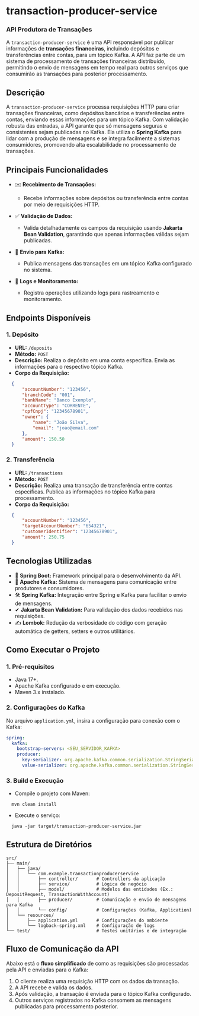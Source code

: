 # **transaction-producer-service**
### **API Produtora de Transações**
A `transaction-producer-service` é uma API responsável por publicar informações de **transações financeiras**, incluindo depósitos e transferências entre contas, para um tópico Kafka. A API faz parte de um sistema de processamento de transações financeiras distribuído, permitindo o envio de mensagens em tempo real para outros serviços que consumirão as transações para posterior processamento.
## **Descrição**
A `transaction-producer-service` processa requisições HTTP para criar transações financeiras, como depósitos bancários e transferências entre contas, enviando essas informações para um tópico Kafka. Com validação robusta das entradas, a API garante que só mensagens seguras e consistentes sejam publicadas no Kafka. Ela utiliza o **Spring Kafka** para lidar com a produção de mensagens e se integra facilmente a sistemas consumidores, promovendo alta escalabilidade no processamento de transações.
## **Principais Funcionalidades**
- ✉️ **Recebimento de Transações:**
    - Recebe informações sobre depósitos ou transferência entre contas por meio de requisições HTTP.

- ✅ **Validação de Dados:**
    - Valida detalhadamente os campos da requisição usando **Jakarta Bean Validation**, garantindo que apenas informações válidas sejam publicadas.

- 📡 **Envio para Kafka:**
    - Publica mensagens das transações em um tópico Kafka configurado no sistema.

- 📜 **Logs e Monitoramento:**
    - Registra operações utilizando logs para rastreamento e monitoramento.

## **Endpoints Disponíveis**
### 1. **Depósito**
- **URL:** `/deposits`
- **Método:** `POST`
- **Descrição:** Realiza o depósito em uma conta específica. Envia as informações para o respectivo tópico Kafka.
- **Corpo da Requisição:**
``` json
  {
      "accountNumber": "123456",
      "branchCode": "001",
      "bankName": "Banco Exemplo",
      "accountType": "CORRENTE",
      "cpfCnpj": "12345678901",
      "owner": {
          "name": "João Silva",
          "email": "joao@email.com"
      },
      "amount": 150.50
  }
```
### 2. **Transferência**
- **URL:** `/transactions`
- **Método:** `POST`
- **Descrição:** Realiza uma transação de transferência entre contas específicas. Publica as informações no tópico Kafka para processamento.
- **Corpo da Requisição:**
``` json
  {
      "accountNumber": "123456",
      "targetAccountNumber": "654321",
      "customerIdentifier": "12345678901",
      "amount": 250.75
  }
```
## **Tecnologias Utilizadas**
- 🚀 **Spring Boot:** Framework principal para o desenvolvimento da API.
- 💬 **Apache Kafka:** Sistema de mensagens para comunicação entre produtores e consumidores.
- 🛠️ **Spring Kafka:** Integração entre Spring e Kafka para facilitar o envio de mensagens.
- ✔ **Jakarta Bean Validation:** Para validação dos dados recebidos nas requisições.
- ✍️ **Lombok:** Redução da verbosidade do código com geração automática de getters, setters e outros utilitários.

## **Como Executar o Projeto**
### 1. **Pré-requisitos**
- Java 17+.
- Apache Kafka configurado e em execução.
- Maven 3.x instalado.

### 2. **Configurações do Kafka**
No arquivo `application.yml`, insira a configuração para conexão com o Kafka:
``` yaml
spring:
  kafka:
    bootstrap-servers: <SEU_SERVIDOR_KAFKA>
    producer:
      key-serializer: org.apache.kafka.common.serialization.StringSerializer
      value-serializer: org.apache.kafka.common.serialization.StringSerializer
```
### 3. **Build e Execução**
- Compile o projeto com Maven:
``` 
  mvn clean install
```
- Execute o serviço:
``` 
  java -jar target/transaction-producer-service.jar
```
## **Estrutura de Diretórios**
``` plaintext
src/
├── main/
│   ├── java/
│   │   └── com.example.transactionproducerservice
│   │       ├── controller/       # Controllers da aplicação
│   │       ├── service/          # Lógica de negócio
│   │       ├── model/            # Modelos das entidades (Ex.: DepositRequest, TransactionWithAccount)
│   │       ├── producer/         # Comunicação e envio de mensagens para Kafka
│   │       └── config/           # Configurações (Kafka, Application)
│   └── resources/
│       ├── application.yml       # Configurações do ambiente
│       └── logback-spring.xml    # Configuração de logs
└── test/                         # Testes unitários e de integração
```
## **Fluxo de Comunicação da API**
Abaixo está o **fluxo simplificado** de como as requisições são processadas pela API e enviadas para o Kafka:
1. O cliente realiza uma requisição HTTP com os dados da transação.
2. A API recebe e valida os dados.
3. Após validação, a transação é enviada para o tópico Kafka configurado.
4. Outros serviços registrados no Kafka consomem as mensagens publicadas para processamento posterior.